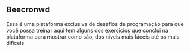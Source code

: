 ## Beecronwd

<p>Essa é uma plataforma exclusiva de desafios de programação para que você possa treinar aqui tem alguns dos exercicios que conclui na plataforma para mostrar como são, dos niveis mais fáceis até os mais dificeis</p>
